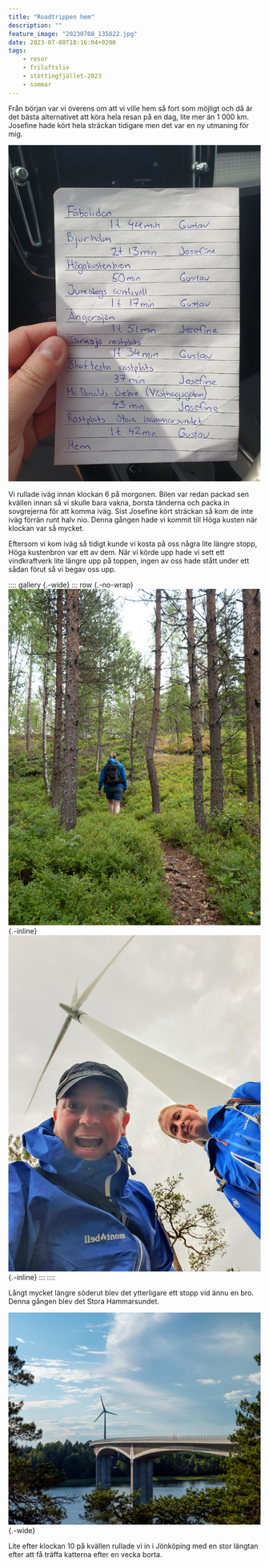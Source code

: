 ```yaml
---
title: "Roadtrippen hem"
description: ""
feature_image: "20230708_135822.jpg"
date: 2023-07-08T18:16:04+0200
tags:
    - resor
    - friluftsliv
    - stöttingfjället-2023
    - sommar
---
```


Från början var vi överens om att vi ville hem så fort som möjligt och då är det bästa alternativet att köra hela resan på en dag, lite mer än 1 000 km. Josefine hade kört hela sträckan tidigare men det var en ny utmaning för mig.

![En lapp med delmål och tiden mellan delmålen utritade. Det står också ett namn bredvid tiden som visar vem som ska köra sträckan](20230708_104716.jpg "Josefines planering för hur vi skulle dela upp körsträckan.")

Vi rullade iväg innan klockan 6 på morgonen. Bilen var redan packad sen kvällen innan så vi skulle bara vakna, borsta tänderna och packa in sovgrejerna för att komma iväg. Sist Josefine kört sträckan så kom de inte iväg förrän runt halv nio. Denna gången hade vi kommit till Höga kusten när klockan var så mycket.

Eftersom vi kom iväg så tidigt kunde vi kosta på oss några lite längre stopp, Höga kustenbron var ett av dem. När vi körde upp hade vi sett ett vindkraftverk lite längre upp på toppen, ingen av oss hade stått under ett sådan förut så vi begav oss upp.

:::: gallery {.-wide}
::: row {.-no-wrap}
![Josefine går uppför en stig](Gustav-Lindqvist_2023-07-08_00389_3000w.jpg){.-inline}
![Två personer som ser väldigt glada ut under ett vindkraftverk](20230708_101725.jpg){.-inline}
:::
::::

Långt mycket längre söderut blev det ytterligare ett stopp vid ännu en bro. Denna gången blev det Stora Hammarsundet.

![En bro med skog och ett vindkraftverk bakom](Gustav-Lindqvist_2023-07-08_00427-Pano_3000w.jpg){.-wide}

Lite efter klockan 10 på kvällen rullade vi in i Jönköping med en stor längtan efter att få träffa katterna efter en vecka borta.